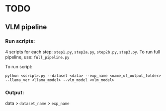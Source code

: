 # TODO

## VLM pipeline

### Run scripts:
4 scripts for each step: `step1.py`, `step2a.py`, `step2b.py`, `step3.py`. To run full pipeline, use: `full_pipeline.py`

To run script:

`python <script>.py --dataset <data> --exp_name <name_of_output_folder> --llama_ver <llama_model> --vlm_model <vlm_model>`

### Output: 
data > `dataset_name` > `exp_name`
